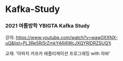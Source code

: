 # Kafka-Study
### 2021 여름방학 YBIGTA Kafka Study

강의: https://www.youtube.com/watch?v=waw0XXNX-uQ&list=PL3Re5Ri5rZmkY46j6WcJXQYRlDRZSUQ1j

교재: '아파치 카프카 애플리케이션 프로그래밍 with 자바'
